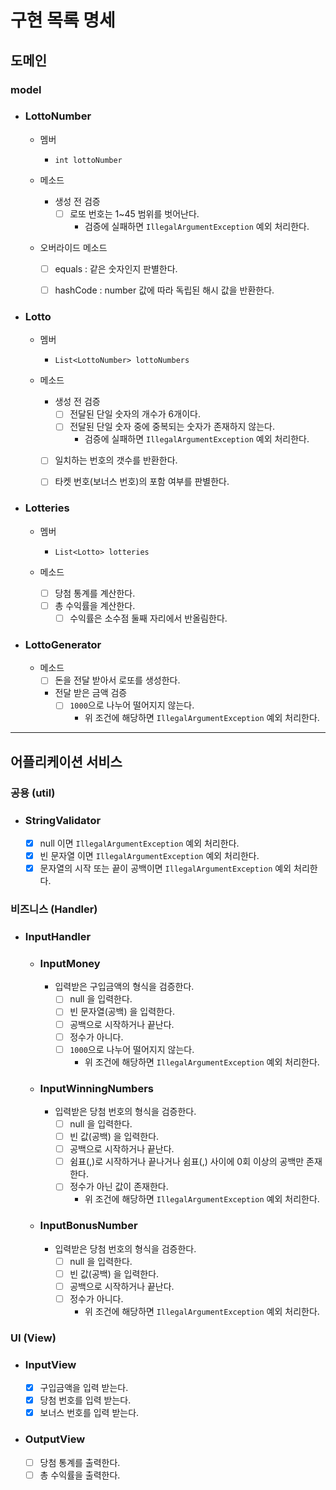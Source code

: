 # 구현 목록 명세

## 도메인
### model
- ### LottoNumber
  - 멤버
    - `int lottoNumber`

  - 메소드
    - 생성 전 검증
      - [ ] 로또 번호는 1~45 범위를 벗어난다.
        - 검증에 실패하면 `IllegalArgumentException` 예외 처리한다.

  - 오버라이드 메소드
    - [ ] equals : 같은 숫자인지 판별한다.
    - [ ] hashCode : number 값에 따라 독립된 해시 값을 반환한다.


- ### Lotto
  - 멤버
    - `List<LottoNumber> lottoNumbers`

  - 메소드
    - 생성 전 검증
        - [ ] 전달된 단일 숫자의 개수가 6개이다.
        - [ ] 전달된 단일 숫자 중에 중복되는 숫자가 존재하지 않는다.
          - 검증에 실패하면 `IllegalArgumentException` 예외 처리한다.
    - [ ] 일치하는 번호의 갯수를 반환한다.
    - [ ] 타켓 번호(보너스 번호)의 포함 여부를 판별한다.


- ### Lotteries
  - 멤버
    - `List<Lotto> lotteries`

  - 메소드
    - [ ] 당첨 통계를 계산한다.
    - [ ] 총 수익률을 계산한다.
      - [ ] 수익률은 소수점 둘째 자리에서 반올림한다.

- ### LottoGenerator
  - 메소드
    - [ ] 돈을 전달 받아서 로또를 생성한다.
    - 전달 받은 금액 검증
      - [ ] `1000`으로 나누어 떨어지지 않는다.
        - 위 조건에 해당하면 `IllegalArgumentException` 예외 처리한다.

---

## 어플리케이션 서비스
### 공용 (util)
- ### StringValidator
    - [x] null 이면 `IllegalArgumentException` 예외 처리한다.
    - [x] 빈 문자열 이면 `IllegalArgumentException` 예외 처리한다.
    - [x] 문자열의 시작 또는 끝이 공백이면 `IllegalArgumentException` 예외 처리한다.

### 비즈니스 (Handler)
- ### InputHandler
  - ### InputMoney
    - 입력받은 구입금액의 형식을 검증한다.
        - [ ] null 을 입력한다.
        - [ ] 빈 문자열(공백) 을 입력한다.
        - [ ] 공백으로 시작하거나 끝난다.
        - [ ] 정수가 아니다.
        - [ ] `1000`으로 나누어 떨어지지 않는다.
          - 위 조건에 해당하면 `IllegalArgumentException` 예외 처리한다.

  - ### InputWinningNumbers
    - 입력받은 당첨 번호의 형식을 검증한다.
        - [ ] null 을 입력한다.
        - [ ] 빈 값(공백) 을 입력한다.
        - [ ] 공백으로 시작하거나 끝난다.
        - [ ] 쉼표(,)로 시작하거나 끝나거나 쉼표(,) 사이에 0회 이상의 공백만 존재한다.
        - [ ] 정수가 아닌 값이 존재한다.
          - 위 조건에 해당하면 `IllegalArgumentException` 예외 처리한다.
 
  - ### InputBonusNumber
    - 입력받은 당첨 번호의 형식을 검증한다.
      - [ ] null 을 입력한다.
      - [ ] 빈 값(공백) 을 입력한다.
      - [ ] 공백으로 시작하거나 끝난다.
      - [ ] 정수가 아니다.
        - 위 조건에 해당하면 `IllegalArgumentException` 예외 처리한다. 

### UI (View)
- ### InputView
    - [x] 구입금액을 입력 받는다.
    - [x] 당첨 번호를 입력 받는다.
    - [x] 보너스 번호를 입력 받는다.

- ### OutputView
    - [ ] 당첨 통계를 출력한다.
    - [ ] 총 수익률을 출력한다.